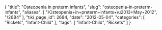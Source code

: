 {
    "title": "Osteopenia in preterm infants",
    "slug": "osteopenia-in-preterm-infants",
    "aliases": [
        "/Osteopenia+in+preterm+infants+\u2013+May+2012",
        "/2684"
    ],
    "tiki_page_id": 2684,
    "date": "2012-05-04",
    "categories": [
        "Rickets",
        "Infant-Child"
    ],
    "tags": [
        "Infant-Child",
        "Rickets"
    ]
}